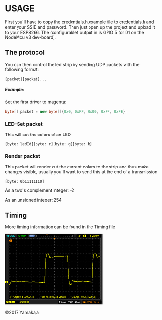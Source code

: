 # USAGE

First you'll have to copy the credentials.h.example file to credentials.h and enter your SSID and password. Then just open up the project and upload it to your ESP8266. The (configurable) output in is GPIO 5 (or D1 on the NodeMcu v3 dev-board).

## The protocol

You can then control the led strip by sending UDP packets with the following format:

    [packet][packet]...

##### Example:

Set the first driver to magenta:

```java
byte[] packet = new byte[]{0x0, 0xFF, 0x00, 0xFF, 0xFE};
```

### LED-Set packet

This will set the colors of an LED

    [byte: ledId][byte: r][byte: g][byte: b]

### Render packet

This packet will render out the current colors to the strip and thus make changes visible, usually you'll want to send this at the end of a transmission

    [byte: 0b11111110]

As a two's complement integer: -2

As an unsigned integer: 254

## Timing

More timing information can be found in the Timing file

![High](High.bmp)

©2017 Yamakaja

